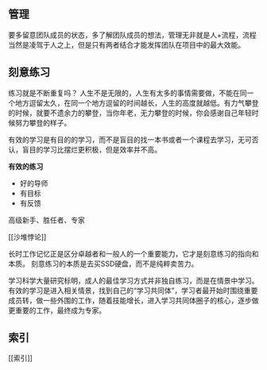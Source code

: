 ## 管理
要多留意团队成员的状态，多了解团队成员的想法，管理无非就是人+流程，流程当然是凌驾于人之上，但是只有两者结合才能发挥团队在项目中的最大效能。

## 刻意练习
练习就是不断重复吗？
人生不是无限的，人生有太多的事情需要做，不能在同一个地方逗留太久，在同一个地方逗留的时间越长，人生的高度就越低。有力气攀登的时候，就要不遗余力的攀登，当你年老，无力攀登的时候，你会感谢自己年轻时候努力攀登的样子。

有效的学习是有目的的学习，而不是盲目的找一本书或者一个课程去学习，无可否认，盲目的学习比摆烂更积极，但是效率并不高。

**有效的练习**
- 好的导师
- 有目标
- 有反馈

高级新手、胜任者、专家

[[沙堆悖论]]

长时工作记忆正是区分卓越者和一般人的一个重要能力，它才是刻意练习的指向和本质。
刻意练习的本质是去买SSD硬盘，而不是纯粹卖苦力。

学习科学大量研究标明，成人的最佳学习方式并非独自练习，而是在情景中学习。有效的学习是进入相关情景，找到自己的“学习共同体”，学习者最开始时围绕重要成员转，做一些外围的工作，随着技能增长，进入学习共同体圈子的核心，逐步做更重要的工作，最终成为专家。


## 索引
[[索引]]